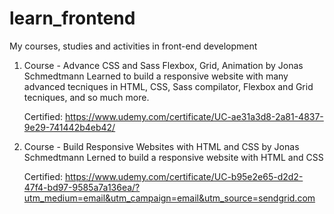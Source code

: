 # learn_frontend

My courses, studies and activities in front-end development

1. Course - Advance CSS and Sass Flexbox, Grid, Animation by Jonas Schmedtmann
   Learned to build a responsive website with many advanced tecniques in HTML, CSS, Sass compilator, Flexbox and Grid tecniques, and so much more.

   Certified: https://www.udemy.com/certificate/UC-ae31a3d8-2a81-4837-9e29-741442b4eb42/

2. Course - Build Responsive Websites with HTML and CSS by Jonas Schmedtmann
   Lerned to build a responsive website with HTML and CSS

   Certified: https://www.udemy.com/certificate/UC-b95e2e65-d2d2-47f4-bd97-9585a7a136ea/?utm_medium=email&utm_campaign=email&utm_source=sendgrid.com
